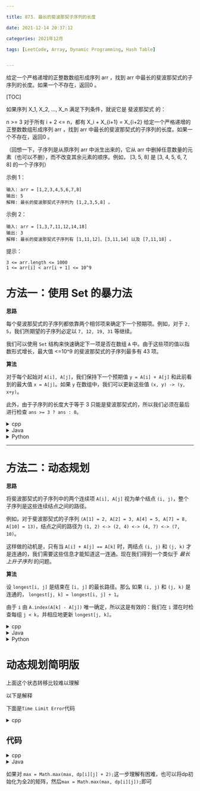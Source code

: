 ```yaml
---

title: 873. 最长的斐波那契子序列的长度

date: 2021-12-14 20:37:12

categories: 2021年12月

tags: [LeetCode, Array, Dynamic Programming, Hash Table]


---
```

 
给定一个严格递增的正整数数组形成序列 arr ，找到 arr 中最长的斐波那契式的子序列的长度。如果一个不存在，返回0 。

 
<!-- more -->

[TOC]

如果序列 X_1, X_2, ..., X_n 满足下列条件，就说它是 斐波那契式 的：

n >= 3
对于所有 i + 2 <= n，都有 X_i + X_{i+1} = X_{i+2}
给定一个严格递增的正整数数组形成序列 arr ，找到 arr 中最长的斐波那契式的子序列的长度。如果一个不存在，返回0 。

（回想一下，子序列是从原序列 arr 中派生出来的，它从 arr 中删掉任意数量的元素（也可以不删），而不改变其余元素的顺序。例如， [3, 5, 8] 是 [3, 4, 5, 6, 7, 8] 的一个子序列）



示例 1：
    
    输入: arr = [1,2,3,4,5,6,7,8]
    输出: 5
    解释: 最长的斐波那契式子序列为 [1,2,3,5,8] 。
示例 2：
    
    输入: arr = [1,3,7,11,12,14,18]
    输出: 3
    解释: 最长的斐波那契式子序列有 [1,11,12]、[3,11,14] 以及 [7,11,18] 。


提示：
    
    3 <= arr.length <= 1000
    1 <= arr[i] < arr[i + 1] <= 10^9

# 方法一：使用 Set 的暴力法

**思路**

每个斐波那契式的子序列都依靠两个相邻项来确定下一个预期项。例如，对于 `2, 5`，我们所期望的子序列必定以 `7, 12, 19, 31` 等继续。

我们可以使用 `Set` 结构来快速确定下一项是否在数组 `A` 中。由于这些项的值以指数形式增长，最大值 <=10^9 的斐波那契式的子序列最多有 43 项。

**算法**

对于每个起始对 `A[i], A[j]`，我们保持下一个预期值 `y = A[i] + A[j]` 和此前看到的最大值 `x = A[j]`。如果 `y` 在数组中，我们可以更新这些值 `(x, y) -> (y, x+y)`。

此外，由于子序列的长度大于等于 3 只能是斐波那契式的，所以我们必须在最后进行检查 `ans >= 3 ? ans : 0`。

<details>
    <summary>cpp</summary>
    
```cpp [RGECz9nf-C++]
class Solution {
public:
    int lenLongestFibSubseq(vector<int>& A) {
        int N = A.size();
        unordered_set<int> S(A.begin(), A.end());

        int ans = 0;
        for (int i = 0; i < N; ++i)
            for (int j = i+1; j < N; ++j) {
                /* With the starting pair (A[i], A[j]),
                 * y represents the future expected value in
                 * the fibonacci subsequence, and x represents
                 * the most current value found. */
                int x = A[j], y = A[i] + A[j];
                int length = 2;
                while (S.find(y) != S.end()) {
                    int z = x + y;
                    x = y;
                    y = z;
                    ans = max(ans, ++length);
                }
            }

        return ans >= 3 ? ans : 0;
    }
};
```
</details>
<details>
    <summary>Java</summary>
    
```java [RGECz9nf-Java]
class Solution {
    public int lenLongestFibSubseq(int[] A) {
        int N = A.length;
        Set<Integer> S = new HashSet();
        for (int x: A) S.add(x);

        int ans = 0;
        for (int i = 0; i < N; ++i)
            for (int j = i+1; j < N; ++j) {
                /* With the starting pair (A[i], A[j]),
                 * y represents the future expected value in
                 * the fibonacci subsequence, and x represents
                 * the most current value found. */
                int x = A[j], y = A[i] + A[j];
                int length = 2;
                while (S.contains(y)) {
                    // x, y -> y, x+y
                    int tmp = y;
                    y += x;
                    x = tmp;
                    ans = Math.max(ans, ++length);
                }
            }

        return ans >= 3 ? ans : 0;
    }
}
```
</details>
<details>
    <summary>Python</summary>
    
```python [RGECz9nf-Python]
class Solution(object):
    def lenLongestFibSubseq(self, A):
        S = set(A)
        ans = 0
        for i in xrange(len(A)):
            for j in xrange(i+1, len(A)):
                """
                With the starting pair (A[i], A[j]),
                y represents the future expected value in
                the fibonacci subsequence, and x represents
                the most current value found.
                """
                x, y = A[j], A[i] + A[j]
                length = 2
                while y in S:
                    x, y = y, x + y
                    length += 1
                ans = max(ans, length)
        return ans if ans >= 3 else 0
```


</details>




---

# 方法二：动态规划

**思路**

将斐波那契式的子序列中的两个连续项 `A[i], A[j]` 视为单个结点 `(i, j)`，整个子序列是这些连续结点之间的路径。

例如，对于斐波那契式的子序列 `(A[1] = 2, A[2] = 3, A[4] = 5, A[7] = 8, A[10] = 13)`，结点之间的路径为 `(1, 2) <-> (2, 4) <-> (4, 7) <-> (7, 10)`。

这样做的动机是，只有当 `A[i] + A[j] == A[k]` 时，两结点 `(i, j)` 和 `(j, k)` 才是连通的，我们需要这些信息才能知道这一连通。现在我们得到一个类似于 *最长上升子序列* 的问题。

**算法**

设 `longest[i, j]` 是结束在 `[i, j]` 的最长路径。那么 如果 `(i, j)` 和 `(j, k)` 是连通的， `longest[j, k] = longest[i, j] + 1`。

由于 `i` 由 `A.index(A[k] - A[j])` 唯一确定，所以这是有效的：我们在 `i` 潜在时检查每组 `j < k`，并相应地更新 `longest[j, k]`。


<details>
    <summary>cpp</summary>
    
```cpp [UNSjQ9SB-C++]
class Solution {
public:
    int lenLongestFibSubseq(vector<int>& A) {
        int N = A.size();
        unordered_map<int, int> index;
        for (int i = 0; i < N; ++i)
            index[A[i]] = i;

        unordered_map<int, int> longest;
        int ans = 0;
        for (int k = 0; k < N; ++k)
            for (int j = 0; j < k; ++j) {
                if (A[k] - A[j] < A[j] && index.count(A[k] - A[j])) {
                    int i = index[A[k] - A[j]];
                    longest[j * N + k] = longest[i * N + j] + 1;
                    ans = max(ans, longest[j * N + k] + 2);
                }
            }

        return ans >= 3 ? ans : 0;
    }
};
```
</details>
<details>
    <summary>Java</summary>
    
```java [UNSjQ9SB-Java]
class Solution {
    public int lenLongestFibSubseq(int[] A) {
        int N = A.length;
        Map<Integer, Integer> index = new HashMap();
        for (int i = 0; i < N; ++i)
            index.put(A[i], i);

        Map<Integer, Integer> longest = new HashMap();
        int ans = 0;

        for (int k = 0; k < N; ++k)
            for (int j = 0; j < k; ++j) {
                int i = index.getOrDefault(A[k] - A[j], -1);
                if (i >= 0 && i < j) {
                    // Encoding tuple (i, j) as integer (i * N + j)
                    int cand = longest.getOrDefault(i * N + j, 2) + 1;
                    longest.put(j * N + k, cand);
                    ans = Math.max(ans, cand);
                }
            }

        return ans >= 3 ? ans : 0;
    }
}
```
</details>
<details>
    <summary>Python</summary>
    
```python [UNSjQ9SB-Python]
class Solution(object):
    def lenLongestFibSubseq(self, A):
        index = {x: i for i, x in enumerate(A)}
        longest = collections.defaultdict(lambda: 2)

        ans = 0
        for k, z in enumerate(A):
            for j in xrange(k):
                i = index.get(z - A[j], None)
                if i is not None and i < j:
                    cand = longest[j, k] = longest[i, j] + 1
                    ans = max(ans, cand)

        return ans if ans >= 3 else 0
```

</details>

# 动态规划简明版

上面这个状态转移比较难以理解

以下是解释

下面是`Time Limit Error`代码

<details>
    <summary>cpp</summary>
    
```cpp
	for (int i = 0; i < n; i++) {
		for (int j = i + 1; j < n; j++) {
			for (int k = i - 1; k >= 0; k--) {
				if (A[k] + A[i] == A[j]) {
					dp[i][j] = max(dp[i][j], dp[k][i] + 1);
				}
			}
			MAX = max(MAX, dp[i][j]);
		}
	}
```

</details>

## 代码

<details>
    <summary>cpp</summary>
    
```cpp
class Solution {
public:
    int lenLongestFibSubseq(vector<int>& A) {
        int n = A.size();
	if (n == 0) { return 0; }
	unordered_map<int, int> intMap;
	for (int i = 0; i < n; i++) {
		intMap[A[i]] = i;
	}
	vector<vector<int>> dp(n, vector<int>(n, 0));
	for (int i = 0; i < n; i++) {
		for (int j = i + 1; j < n; j++) {
			dp[i][j] = 2;
		}
	}
	int MAX = 0;

	for (int i = 0; i < n; i++) {
		for (int j = i + 1; j < n; j++) {
			int diff = A[j] - A[i];
			if (intMap.count(diff)) {
				int index = intMap[diff];
				if (index < i) {
					dp[i][j] = max(dp[i][j], dp[index][i] + 1);
				}
			}
			MAX = max(MAX, dp[i][j]);
		}
	}

	return MAX > 2? MAX : 0;
    }
};
```

</details>


<details>
    <summary>Java</summary>
    
```Java
class Solution {
        //dp[i][j]: 以A[i],A[j] 结尾的最长的长度-2
        //如果存在A[k]=A[j]-A[i] 且k<i 则 dp[i][j]=dp[k][i]+1
       public int lenLongestFibSubseq(int[] arr) {
        int max = 0;
        Map<Integer, Integer> map = new HashMap<>();
        for (int i = 0; i < arr.length; i++) {
            map.put(arr[i], i);
        }
        int[][] dp = new int[arr.length][arr.length];
        for (int i = 0; i < arr.length; i++) {
            for (int j = i + 1; j < arr.length; j++) {
                    if (map.containsKey(arr[j]-arr[i])) {
                        int k = map.get(arr[j] - arr[i]);
                        if (k < i) {
                            dp[i][j] = Math.max(dp[i][j], dp[k][i] + 1);
                            max = Math.max(max, dp[i][j] + 2);
                        }
                    }
            }
        }
        return max;
    }
}
```

</details>

如果对 `max = Math.max(max, dp[i][j] + 2);`这一步理解有困难，也可以将dp初始化为全2的矩阵，然后`max = Math.max(max, dp[i][j]);`即可

[^1]:https://leetcode-cn.com/problems/length-of-longest-fibonacci-subsequence/solution/zhuang-tai-ding-yi-hen-shi-zhong-yao-by-christmas_/